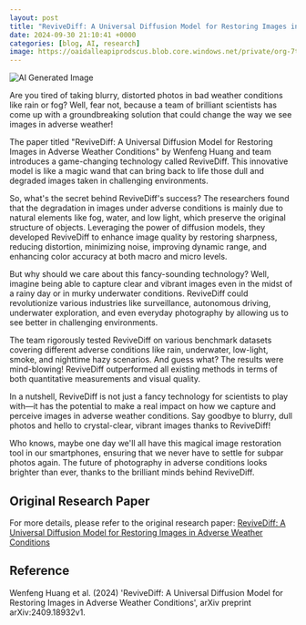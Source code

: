 ```yaml
---
layout: post
title: "ReviveDiff: A Universal Diffusion Model for Restoring Images in Adverse Weather Conditions"
date: 2024-09-30 21:10:41 +0000
categories: [blog, AI, research]
image: https://oaidalleapiprodscus.blob.core.windows.net/private/org-7trcesexcJK1ksLDJeczoh3z/user-feQ9FVoAjxgjl56JZH3J4u5L/img-wBy5fcXr6cyQ4bfTqxO9OayO.png?st=2024-09-30T19%3A10%3A40Z&se=2024-09-30T21%3A10%3A40Z&sp=r&sv=2024-08-04&sr=b&rscd=inline&rsct=image/png&skoid=d505667d-d6c1-4a0a-bac7-5c84a87759f8&sktid=a48cca56-e6da-484e-a814-9c849652bcb3&skt=2024-09-30T00%3A52%3A15Z&ske=2024-10-01T00%3A52%3A15Z&sks=b&skv=2024-08-04&sig=4YqK3elzb2w/lvMv59x9TlBdFM%2BAnmP/a%2Brj17SZwiw%3D
---
```

![AI Generated Image](https://oaidalleapiprodscus.blob.core.windows.net/private/org-7trcesexcJK1ksLDJeczoh3z/user-feQ9FVoAjxgjl56JZH3J4u5L/img-wBy5fcXr6cyQ4bfTqxO9OayO.png?st=2024-09-30T19%3A10%3A40Z&se=2024-09-30T21%3A10%3A40Z&sp=r&sv=2024-08-04&sr=b&rscd=inline&rsct=image/png&skoid=d505667d-d6c1-4a0a-bac7-5c84a87759f8&sktid=a48cca56-e6da-484e-a814-9c849652bcb3&skt=2024-09-30T00%3A52%3A15Z&ske=2024-10-01T00%3A52%3A15Z&sks=b&skv=2024-08-04&sig=4YqK3elzb2w/lvMv59x9TlBdFM%2BAnmP/a%2Brj17SZwiw%3D)

Are you tired of taking blurry, distorted photos in bad weather conditions like rain or fog? Well, fear not, because a team of brilliant scientists has come up with a groundbreaking solution that could change the way we see images in adverse weather! 

The paper titled "ReviveDiff: A Universal Diffusion Model for Restoring Images in Adverse Weather Conditions" by Wenfeng Huang and team introduces a game-changing technology called ReviveDiff. This innovative model is like a magic wand that can bring back to life those dull and degraded images taken in challenging environments.

So, what's the secret behind ReviveDiff's success? The researchers found that the degradation in images under adverse conditions is mainly due to natural elements like fog, water, and low light, which preserve the original structure of objects. Leveraging the power of diffusion models, they developed ReviveDiff to enhance image quality by restoring sharpness, reducing distortion, minimizing noise, improving dynamic range, and enhancing color accuracy at both macro and micro levels.

But why should we care about this fancy-sounding technology? Well, imagine being able to capture clear and vibrant images even in the midst of a rainy day or in murky underwater conditions. ReviveDiff could revolutionize various industries like surveillance, autonomous driving, underwater exploration, and even everyday photography by allowing us to see better in challenging environments.

The team rigorously tested ReviveDiff on various benchmark datasets covering different adverse conditions like rain, underwater, low-light, smoke, and nighttime hazy scenarios. And guess what? The results were mind-blowing! ReviveDiff outperformed all existing methods in terms of both quantitative measurements and visual quality.

In a nutshell, ReviveDiff is not just a fancy technology for scientists to play with—it has the potential to make a real impact on how we capture and perceive images in adverse weather conditions. Say goodbye to blurry, dull photos and hello to crystal-clear, vibrant images thanks to ReviveDiff!

Who knows, maybe one day we'll all have this magical image restoration tool in our smartphones, ensuring that we never have to settle for subpar photos again. The future of photography in adverse conditions looks brighter than ever, thanks to the brilliant minds behind ReviveDiff.

## Original Research Paper
For more details, please refer to the original research paper:
[ReviveDiff: A Universal Diffusion Model for Restoring Images in Adverse Weather Conditions](http://arxiv.org/abs/2409.18932v1)

## Reference
Wenfeng Huang et al. (2024) 'ReviveDiff: A Universal Diffusion Model for Restoring Images in Adverse Weather Conditions', arXiv preprint arXiv:2409.18932v1.
